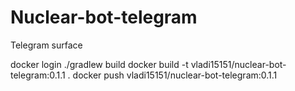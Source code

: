 # Nuclear-bot-telegram
Telegram surface

docker login
./gradlew build
docker build -t vladi15151/nuclear-bot-telegram:0.1.1 .
docker push vladi15151/nuclear-bot-telegram:0.1.1
